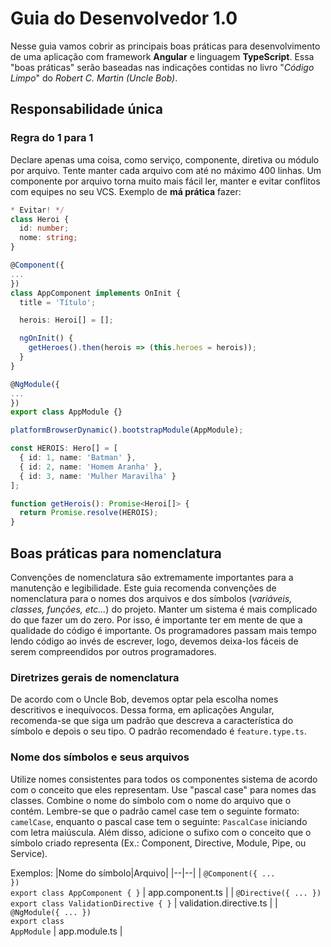 
# Guia do Desenvolvedor 1.0
Nesse guia vamos cobrir as principais boas práticas para desenvolvimento de uma aplicação com framework **Angular** e linguagem **TypeScript**. Essa "boas práticas" serão baseadas nas indicações contidas no livro "_Código Limpo_" do _Robert C. Martin (Uncle Bob)_.

## Responsabilidade única

### Regra do 1 para 1
Declare apenas uma coisa, como serviço, componente, diretiva ou módulo por arquivo. Tente manter cada arquivo com até no máximo 400 linhas. Um componente por arquivo torna muito mais fácil ler, manter e evitar conflitos com equipes no seu VCS.
Exemplo de **má prática** fazer:
```typescript
* Evitar! */
class Heroi {
  id: number;
  nome: string;
}

@Component({
...
})
class AppComponent implements OnInit {
  title = 'Título';

  herois: Heroi[] = [];

  ngOnInit() {
    getHeroes().then(herois => (this.heroes = herois));
  }
}

@NgModule({
...
})
export class AppModule {}

platformBrowserDynamic().bootstrapModule(AppModule);

const HEROIS: Hero[] = [
  { id: 1, name: 'Batman' },
  { id: 2, name: 'Homem Aranha' },
  { id: 3, name: 'Mulher Maravilha' }
];

function getHerois(): Promise<Heroi[]> {
  return Promise.resolve(HEROIS);
}
```

## Boas práticas para nomenclatura
Convenções de nomenclatura são extremamente importantes para a manutenção e legibilidade. Este guia recomenda convenções de nomenclatura para o nomes dos arquivos e dos símbolos (_variáveis, classes, funções, etc..._) do projeto.
Manter um sistema é mais complicado do que fazer um do zero. Por isso, é importante ter em mente de que a qualidade do código é importante. Os programadores passam mais tempo lendo código ao invés de escrever, logo, devemos deixa-los fáceis de serem compreendidos por outros programadores.

### Diretrizes gerais de nomenclatura
De acordo com o Uncle Bob, devemos optar pela escolha nomes descritivos e inequívocos. Dessa forma, em aplicações Angular, recomenda-se que siga um padrão que descreva a característica do símbolo e depois o seu tipo. O padrão recomendado é `feature.type.ts`.

### Nome dos símbolos e seus arquivos
Utilize nomes consistentes para todos os componentes sistema de acordo com o conceito que eles representam. Use "pascal case" para nomes das classes. Combine o nome do símbolo com o nome do arquivo que o contém.
Lembre-se que o padrão camel case tem o seguinte formato: `camelCase`, enquanto o pascal case tem o seguinte: `PascalCase` iniciando com letra maiúscula. Além disso, adicione o sufixo com o conceito que o símbolo criado representa (Ex.: Component, Directive, Module, Pipe, ou Service).

Exemplos:
|Nome do símbolo|Arquivo|
|--|--|
| <code>@Component({ ... })<br>export class AppComponent { }</code> | app.component.ts |
| <code>@Directive({ ... })<br>export class ValidationDirective { }</code> | validation.directive.ts |
| <code>@NgModule({ ... })<br>export class AppModule</code>  | app.module.ts |



